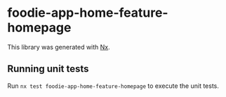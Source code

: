 # foodie-app-home-feature-homepage

This library was generated with [Nx](https://nx.dev).

## Running unit tests

Run `nx test foodie-app-home-feature-homepage` to execute the unit tests.
